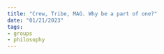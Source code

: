 ```yaml
---
title: "Crew, Tribe, MAG. Why be a part of one?"
date: "01/21/2023"
tags:
- groups
- philosophy
---
```


